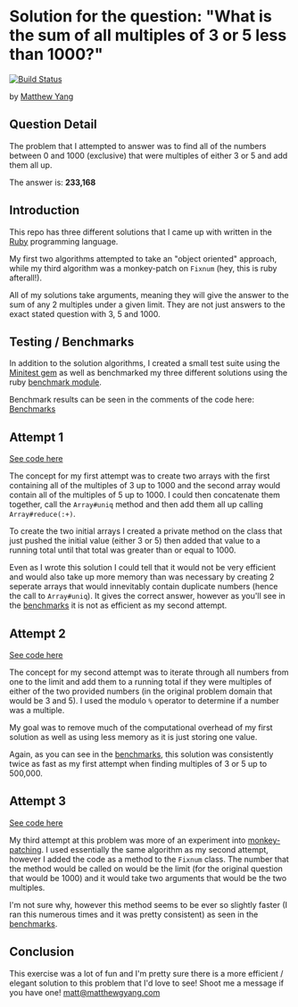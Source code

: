 # Solution for the question: "What is the sum of all multiples of 3 or 5 less than 1000?"
[![Build Status](https://travis-ci.org/yang70/sum_of_multiples.svg?branch=master)](https://travis-ci.org/yang70/sum_of_multiples)

by [Matthew Yang](http://matthewgyang.com)

## Question Detail
The problem that I attempted to answer was to find all of the numbers between 0 and 1000 (exclusive) that were multiples of either 3 or 5 and add them all up. 

The answer is: __233,168__

## Introduction
This repo has three different solutions that I came up with written in the [Ruby](https://ruby-lang.org) programming language.

My first two algorithms attempted to take an "object oriented" approach, while my third algorithm was a monkey-patch on `Fixnum` (hey, this is ruby afterall!).

All of my solutions take arguments, meaning they will give the answer to the sum of any 2 multiples under a given limit.  They are not just answers to the exact stated question with 3, 5 and 1000.

## Testing / Benchmarks
In addition to the solution algorithms, I created a small test suite using the [Minitest gem](https://github.com/seattlerb/minitest) as well as benchmarked my three different solutions using the ruby [benchmark module](http://ruby-doc.org/stdlib-2.3.0/libdoc/benchmark/rdoc/Benchmark.html).

Benchmark results can be seen in the comments of the code here: [Benchmarks](https://github.com/yang70/sum_of_multiples/blob/master/benchmark.rb)

## Attempt 1
[See code here](https://github.com/yang70/sum_of_multiples/blob/master/lib/algo_1.rb)

The concept for my first attempt was to create two arrays with the first containing all of the multiples of 3 up to 1000 and the second array would contain all of the multiples of 5 up to 1000.  I could then concatenate them together, call the `Array#uniq` method and then add them all up calling `Array#reduce(:+)`.

To create the two initial arrays I created a private method on the class that just pushed the initial value (either 3 or 5) then added that value to a running total until that total was greater than or equal to 1000.

Even as I wrote this solution I could tell that it would not be very efficient and would also take up more memory than was necessary by creating 2 seperate arrays that would innevitably contain duplicate numbers (hence the call to `Array#uniq`).  It gives the correct answer, however as you'll see in the [benchmarks](https://github.com/yang70/sum_of_multiples/blob/master/benchmark.rb) it is not as efficient as my second attempt.

## Attempt 2
[See code here](https://github.com/yang70/sum_of_multiples/blob/master/lib/algo_2.rb)

The concept for my second attempt was to iterate through all numbers from one to the limit and add them to a running total if they were multiples of either of the two provided numbers (in the original problem domain that would be 3 and 5).  I used the modulo `%` operator to determine if a number was a multiple.

My goal was to remove much of the computational overhead of my first solution as well as using less memory as it is just storing one value.

Again, as you can see in the [benchmarks](https://github.com/yang70/sum_of_multiples/blob/master/benchmark.rb), this solution was consistently twice as fast as my first attempt when finding multiples of 3 or 5 up to 500,000.

## Attempt 3
[See code here](https://github.com/yang70/sum_of_multiples/blob/master/lib/algo_3.rb)

My third attempt at this problem was more of an experiment into [monkey-patching](https://en.wikipedia.org/wiki/Monkey_patch).  I used essentially the same algorithm as my second attempt, however I added the code as a method to the `Fixnum` class.  The number that the method would be called on would be the limit (for the original question that would be 1000) and it would take two arguments that would be the two multiples.

I'm not sure why, however this method seems to be ever so slightly faster (I ran this numerous times and it was pretty consistent) as seen in the [benchmarks](https://github.com/yang70/sum_of_multiples/blob/master/benchmark.rb).

## Conclusion
This exercise was a lot of fun and I'm pretty sure there is a more efficient / elegant solution to this problem that I'd love to see!  Shoot me a message if you have one! [matt@matthewgyang.com](mailto:matt@matthewgyang.com)
